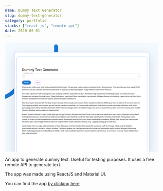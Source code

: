 ```yaml
---
name: Dummy Text Generator
slug: dummy-text-generator
category: portfolio
stacks: ["react-js", "remote api"]
date: 2020-06-01
---
```

![](./images/dtg-b.png)

An app to generate dummy text. Useful for testing purposes. It uses a free remote API to generate text.

The app was made using ReactJS and Material UI.

You can find the app [by clicking here](https://imranmollajoy.github.io/dummy-text-generator/)
